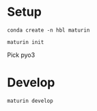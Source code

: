 # Setup

```
conda create -n hbl maturin
```

```
maturin init
```
Pick pyo3

# Develop
```
maturin develop
```
